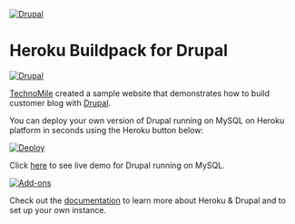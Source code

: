 [![Drupal](http://technomile.github.io/img/cms_buildpack_github.png)](http://www.technomile.com)
# Heroku Buildpack for Drupal

[![Drupal](http://technomile.github.io/img/heroku_drupal.jpg)](http://www.technomile.com/capabilities/application-development/heroku/drupal)

[TechnoMile](http://www.technomile.com) created a sample website that demonstrates how to build customer blog with [Drupal](http://www.drupal.org).

You can deploy your own version of Drupal running on MySQL on Heroku platform in seconds using the Heroku button below:

[![Deploy](https://www.herokucdn.com/deploy/button.png)](https://heroku.com/deploy?template=https://github.com/clarifyhealth/Heroku-Drupal)

Click [here](http://heroku-drupal-mysql.herokuapp.com/) to see live demo for Drupal running on MySQL.

[![Add-ons](http://technomile.github.io/img/drupal-buidpack.png)](http://www.technomile.com/capabilities/application-development/heroku/drupal)

Check out the [documentation](http://technomile.github.io/drupal/) to learn more about Heroku & Drupal and to set up your own instance.
